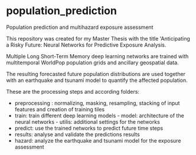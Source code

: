 # population_prediction
Population prediction and multihazard exposure assessment

This repository was created for my Master Thesis with the title 'Anticipating a Risky Future: Neural Networks for Predictive Exposure Analysis.

Multiple Long Short-Term Memory deep learning networks are trained with multitemporal WorldPop population grids and ancillary geospatial data.

The resulting forecasted future population distributions are used together with an earthquake and tsunami model to quantify the affected population. 


These are the processing steps and according folders:
- preprocessing : normalizing, masking, resampling, stacking of input features and creation of training tiles
- train: train different deep learning models 
          - model: architecture of the neural networks
          - utilis: additional settings for the networks
- predict: use the trained networks to predict future time steps
- results: analyse and validate the predictions results
- hazard: analyze the earthquake and tsunami model for the exposure assessment
